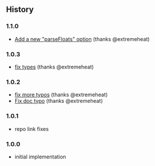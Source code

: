 ## History

### 1.1.0
* [Add a new "parseFloats" option](https://github.com/extremeheat/dumb-csv/commit/22c2f4108207f1e165c6e3b63984fd296070a38b) (thanks @extremeheat)

### 1.0.3
* [fix types](https://github.com/extremeheat/dumb-csv/commit/074599a64ff5f535d99410eb01bce37fe35f6259) (thanks @extremeheat)

### 1.0.2
* [fix more typos](https://github.com/extremeheat/dumb-csv/commit/8cf22ff3cacc973b66dffe02140ee2940d1b79da) (thanks @extremeheat)
* [Fix doc typo](https://github.com/extremeheat/dumb-csv/commit/70719dcb89b6aaeeb085351d436c66d7cebea900) (thanks @extremeheat)

### 1.0.1
* repo link fixes

### 1.0.0

* initial implementation
